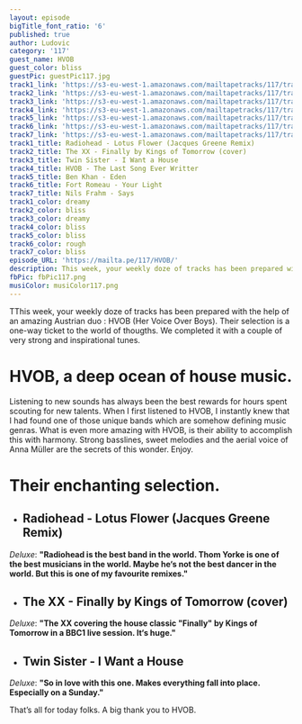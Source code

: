 ```yaml
---
layout: episode
bigTitle_font_ratio: '6'
published: true
author: Ludovic
category: '117'
guest_name: HVOB
guest_color: bliss
guestPic: guestPic117.jpg
track1_link: 'https://s3-eu-west-1.amazonaws.com/mailtapetracks/117/track1.mp3'
track2_link: 'https://s3-eu-west-1.amazonaws.com/mailtapetracks/117/track2.mp3'
track3_link: 'https://s3-eu-west-1.amazonaws.com/mailtapetracks/117/track3.mp3'
track4_link: 'https://s3-eu-west-1.amazonaws.com/mailtapetracks/117/track4.mp3'
track5_link: 'https://s3-eu-west-1.amazonaws.com/mailtapetracks/117/track5.mp3'
track6_link: 'https://s3-eu-west-1.amazonaws.com/mailtapetracks/117/track6.mp3'
track7_link: 'https://s3-eu-west-1.amazonaws.com/mailtapetracks/117/track7.mp3'
track1_title: Radiohead - Lotus Flower (Jacques Greene Remix)
track2_title: The XX - Finally by Kings of Tomorrow (cover)
track3_title: Twin Sister - I Want a House
track4_title: HVOB - The Last Song Ever Writter
track5_title: Ben Khan - Eden
track6_title: Fort Romeau - Your Light
track7_title: Nils Frahm - Says
track1_color: dreamy
track2_color: bliss
track3_color: dreamy
track4_color: bliss
track5_color: bliss
track6_color: rough
track7_color: bliss
episode_URL: 'https://mailta.pe/117/HVOB/'
description: This week, your weekly doze of tracks has been prepared with the help of an amazing Austrian duo : HVOB (Her Voice Over Boys). Their selection is a one-way ticket to the world of thougths. We completed it with a couple of very strong and inspirational tunes.
fbPic: fbPic117.png
musiColor: musiColor117.png
---
```

<p id="introduction">TThis week, your weekly doze of tracks has been prepared with the help of an amazing Austrian duo : HVOB (Her Voice Over Boys). Their selection is a one-way ticket to the world of thougths. We completed it with a couple of very strong and inspirational tunes.</p>

# HVOB, a deep ocean of house music.

Listening to new sounds has always been the best rewards for hours spent scouting for new talents. When I first listened to HVOB, I instantly knew that I had found one of those unique bands which are somehow defining music genras. What is even more amazing with HVOB, is their ability to accomplish this with harmony. Strong basslines, sweet melodies and the aerial voice of Anna Müller are the secrets of this wonder. Enjoy.

# Their enchanting selection.

+ ## Radiohead - Lotus Flower (Jacques Greene Remix)
_Deluxe_: **"**Radiohead is the best band in the world. Thom Yorke is one of the best musicians in the world. Maybe he‘s not the best dancer in the world. But this is one of my favourite remixes.**"**

+ ## The XX - Finally by Kings of Tomorrow (cover)
_Deluxe_: **"**The XX covering the house classic "Finally" by Kings of Tomorrow in a BBC1 live session. It‘s huge.**"**

+ ## Twin Sister - I Want a House
_Deluxe_: **"**So in love with this one. Makes everything fall into place. Especially on a Sunday.**"**


<p id="outroduction">That’s all for today folks. A big thank you to HVOB.</p>
